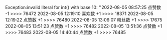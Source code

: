 Exception:invalid literal for int() with base 10: ''2022-08-05  08:57:25   点赞数 -1 >>>> 76472
2022-08-05  12:19:10   喜欢数 +1 >>>> 18371
2022-08-05  12:19:22   点赞数 +1 >>>> 76480
2022-08-05  13:06:07   粉丝数 +1 >>>> 17675
2022-08-05  13:51:23   点赞数 +1 >>>> 76482
2022-08-05  13:51:36   点赞数 +1 >>>> 76483
2022-08-05  14:40:44   点赞数 +1 >>>> 76485
